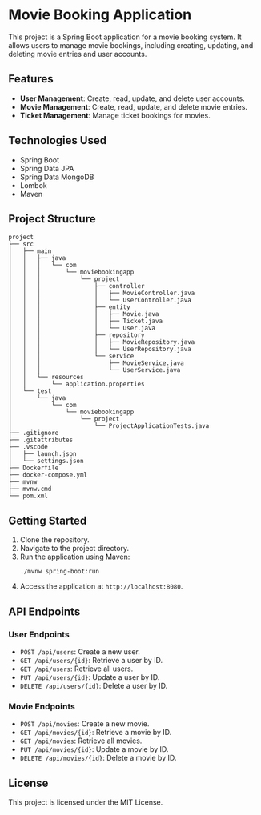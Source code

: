 # Movie Booking Application

This project is a Spring Boot application for a movie booking system. It allows users to manage movie bookings, including creating, updating, and deleting movie entries and user accounts.

## Features

- **User Management**: Create, read, update, and delete user accounts.
- **Movie Management**: Create, read, update, and delete movie entries.
- **Ticket Management**: Manage ticket bookings for movies.

## Technologies Used

- Spring Boot
- Spring Data JPA
- Spring Data MongoDB
- Lombok
- Maven

## Project Structure

```
project
├── src
│   ├── main
│   │   ├── java
│   │   │   └── com
│   │   │       └── moviebookingapp
│   │   │           └── project
│   │   │               ├── controller
│   │   │               │   ├── MovieController.java
│   │   │               │   └── UserController.java
│   │   │               ├── entity
│   │   │               │   ├── Movie.java
│   │   │               │   ├── Ticket.java
│   │   │               │   └── User.java
│   │   │               ├── repository
│   │   │               │   ├── MovieRepository.java
│   │   │               │   └── UserRepository.java
│   │   │               └── service
│   │   │                   ├── MovieService.java
│   │   │                   └── UserService.java
│   │   └── resources
│   │       └── application.properties
│   └── test
│       └── java
│           └── com
│               └── moviebookingapp
│                   └── project
│                       └── ProjectApplicationTests.java
├── .gitignore
├── .gitattributes
├── .vscode
│   ├── launch.json
│   └── settings.json
├── Dockerfile
├── docker-compose.yml
├── mvnw
├── mvnw.cmd
└── pom.xml
```

## Getting Started

1. Clone the repository.
2. Navigate to the project directory.
3. Run the application using Maven:
   ```
   ./mvnw spring-boot:run
   ```
4. Access the application at `http://localhost:8080`.

## API Endpoints

### User Endpoints

- `POST /api/users`: Create a new user.
- `GET /api/users/{id}`: Retrieve a user by ID.
- `GET /api/users`: Retrieve all users.
- `PUT /api/users/{id}`: Update a user by ID.
- `DELETE /api/users/{id}`: Delete a user by ID.

### Movie Endpoints

- `POST /api/movies`: Create a new movie.
- `GET /api/movies/{id}`: Retrieve a movie by ID.
- `GET /api/movies`: Retrieve all movies.
- `PUT /api/movies/{id}`: Update a movie by ID.
- `DELETE /api/movies/{id}`: Delete a movie by ID.

## License

This project is licensed under the MIT License.